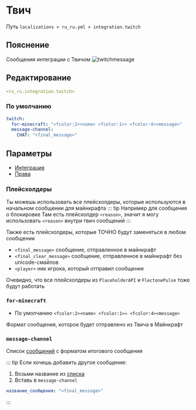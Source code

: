 # Твич
Путь `localizations > ru_ru.yml > integration.twitch`

## Пояснение
Сообщения интеграции с Твичом
![twitchmessage](/twitchmessage.png)

## Редактирование
```yaml
<ru_ru.integration.twitch>
```

### По умолчанию
```yaml
twitch:
  for-minecraft: "<fcolor:2><name> <fcolor:1>» <fcolor:4><message>"
  message-channel:
    CHAT: "<final_message>"
```

## Параметры

- [Интеграция](/ru/integration/twitch/)
- [Права](/ru/permission/integration/twitch/)

### Плейсхолдеры

Ты можешь использовать все плейсхолдеры, которые используются в начальном сообщении для майнкрафта
::: tip Например для сообщения о блокировке
Там есть плейсхолдер `<reason>`, значит я могу использовать `<reason>` внутри твич сообщений
:::

Также есть плейсхолдеры, которые ТОЧНО будут заменяться в любом сообщении
- `<final_message>` сообщение, отправленное в майнкрафт
- `<final_clear_message>` сообщение, отправленное в майнкрафт без unicode-смайлов
- `<player>` ник игрока, который отправил сообщение

Очевидно, что все плейсхолдеры из `PlaceholderAPI` и `FlectonePulse` тоже будут работать

### `for-minecraft`
- По умолчанию `<fcolor:2><name> <fcolor:1>» <fcolor:4><message>`

Формат сообщения, которое будет отправлено из Твича в Майнкрафт

### `message-channel`

Список [сообщений](#типы-сообщении) с форматом итогового сообщения

::: tip Если хочешь добавить другое сообщение:
1. Возьми название из [списка](#типы-сообщении)
2. Вставь в `message-channel`
```yaml
название_сообщения: "<final_message>"
```
:::

<!--@include: @/ru/parts/messagetag.md-->
